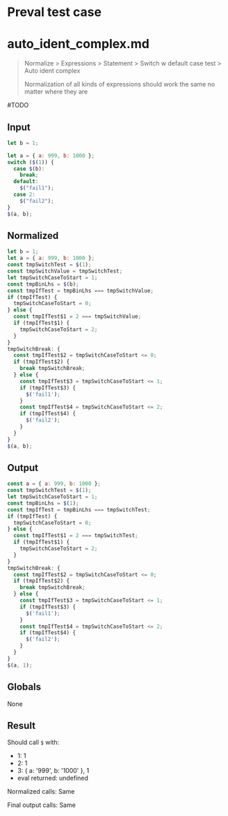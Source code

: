 # Preval test case

# auto_ident_complex.md

> Normalize > Expressions > Statement > Switch w default case test > Auto ident complex
>
> Normalization of all kinds of expressions should work the same no matter where they are

#TODO

## Input

`````js filename=intro
let b = 1;

let a = { a: 999, b: 1000 };
switch ($(1)) {
  case $(b):
    break;
  default:
    $("fail1");
  case 2:
    $("fail2");
}
$(a, b);
`````

## Normalized

`````js filename=intro
let b = 1;
let a = { a: 999, b: 1000 };
const tmpSwitchTest = $(1);
const tmpSwitchValue = tmpSwitchTest;
let tmpSwitchCaseToStart = 1;
const tmpBinLhs = $(b);
const tmpIfTest = tmpBinLhs === tmpSwitchValue;
if (tmpIfTest) {
  tmpSwitchCaseToStart = 0;
} else {
  const tmpIfTest$1 = 2 === tmpSwitchValue;
  if (tmpIfTest$1) {
    tmpSwitchCaseToStart = 2;
  }
}
tmpSwitchBreak: {
  const tmpIfTest$2 = tmpSwitchCaseToStart <= 0;
  if (tmpIfTest$2) {
    break tmpSwitchBreak;
  } else {
    const tmpIfTest$3 = tmpSwitchCaseToStart <= 1;
    if (tmpIfTest$3) {
      $('fail1');
    }
    const tmpIfTest$4 = tmpSwitchCaseToStart <= 2;
    if (tmpIfTest$4) {
      $('fail2');
    }
  }
}
$(a, b);
`````

## Output

`````js filename=intro
const a = { a: 999, b: 1000 };
const tmpSwitchTest = $(1);
let tmpSwitchCaseToStart = 1;
const tmpBinLhs = $(1);
const tmpIfTest = tmpBinLhs === tmpSwitchTest;
if (tmpIfTest) {
  tmpSwitchCaseToStart = 0;
} else {
  const tmpIfTest$1 = 2 === tmpSwitchTest;
  if (tmpIfTest$1) {
    tmpSwitchCaseToStart = 2;
  }
}
tmpSwitchBreak: {
  const tmpIfTest$2 = tmpSwitchCaseToStart <= 0;
  if (tmpIfTest$2) {
    break tmpSwitchBreak;
  } else {
    const tmpIfTest$3 = tmpSwitchCaseToStart <= 1;
    if (tmpIfTest$3) {
      $('fail1');
    }
    const tmpIfTest$4 = tmpSwitchCaseToStart <= 2;
    if (tmpIfTest$4) {
      $('fail2');
    }
  }
}
$(a, 1);
`````

## Globals

None

## Result

Should call `$` with:
 - 1: 1
 - 2: 1
 - 3: { a: '999', b: '1000' }, 1
 - eval returned: undefined

Normalized calls: Same

Final output calls: Same
